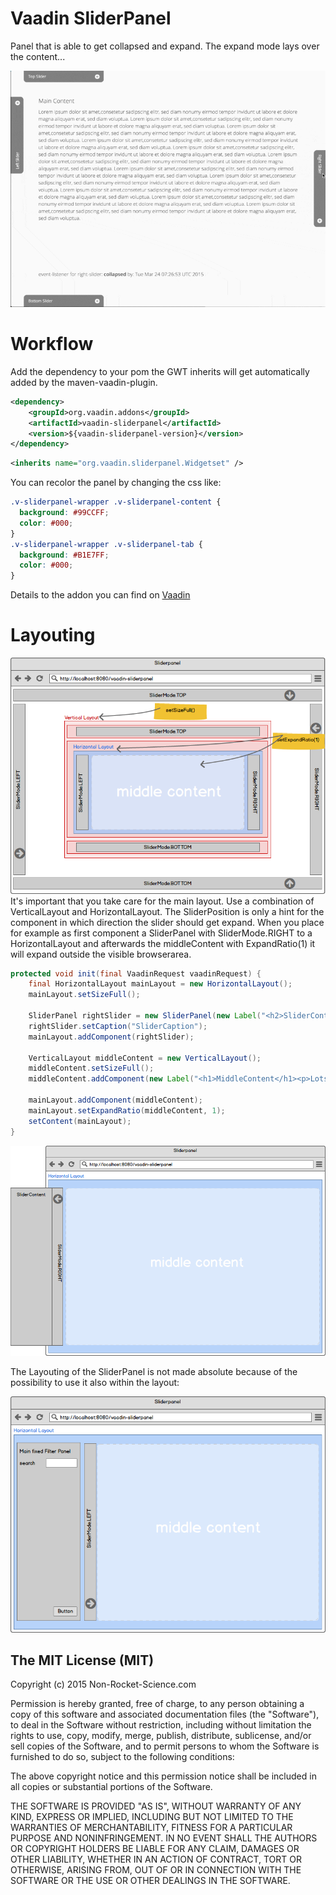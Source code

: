 Vaadin SliderPanel
==============

Panel that is able to get collapsed and expand. The expand mode lays over the content...

![showcase](showcase.gif)


Workflow
========

Add the dependency to your pom the GWT inherits will get automatically added by the maven-vaadin-plugin.

```xml
<dependency>
    <groupId>org.vaadin.addons</groupId>
    <artifactId>vaadin-sliderpanel</artifactId>
    <version>${vaadin-sliderpanel-version}</version>
</dependency>
```

```xml
<inherits name="org.vaadin.sliderpanel.Widgetset" />
```

You can recolor the panel by changing the css like:

```css
.v-sliderpanel-wrapper .v-sliderpanel-content {
  background: #99CCFF;
  color: #000;
}
.v-sliderpanel-wrapper .v-sliderpanel-tab {
  background: #B1E7FF;
  color: #000;
}
```

Details to the addon you can find on [Vaadin](https://vaadin.com/directory#addon/sliderpanel)

Layouting
========
![layout-mockup](sliderpanel-layouting.png)
It's important that you take care for the main layout. Use a combination of VerticalLayout and HorizontalLayout. The SliderPosition is only a hint for the component in which direction the slider should get expand. When you place for example as first component a SliderPanel with SliderMode.RIGHT to a HorizontalLayout and afterwards the middleContent with ExpandRatio(1) it will expand outside the visible browserarea.

```java
protected void init(final VaadinRequest vaadinRequest) {
	final HorizontalLayout mainLayout = new HorizontalLayout();
	mainLayout.setSizeFull();
	
	SliderPanel rightSlider = new SliderPanel(new Label("<h2>SliderContent</h2>", ContentMode.HTML), SliderMode.RIGHT);
	rightSlider.setCaption("SliderCaption");
	mainLayout.addComponent(rightSlider);
	
	VerticalLayout middleContent = new VerticalLayout();
	middleContent.setSizeFull();
	middleContent.addComponent(new Label("<h1>MiddleContent</h1><p>Lots of Content ...</p>", ContentMode.HTML));
	
	mainLayout.addComponent(middleContent);
	mainLayout.setExpandRatio(middleContent, 1);
	setContent(mainLayout);
}
```
![wrong-sample](sliderpanel-wrong-sample.png)

The Layouting of the SliderPanel is not made absolute because of the possibility to use it also within the layout:

![layout-variant](sliderpanel-layouting-variant.png)


The MIT License (MIT)
-------------------------

Copyright (c) 2015 Non-Rocket-Science.com

Permission is hereby granted, free of charge, to any person obtaining a copy
of this software and associated documentation files (the "Software"), to deal
in the Software without restriction, including without limitation the rights
to use, copy, modify, merge, publish, distribute, sublicense, and/or sell
copies of the Software, and to permit persons to whom the Software is
furnished to do so, subject to the following conditions:

The above copyright notice and this permission notice shall be included in all
copies or substantial portions of the Software.

THE SOFTWARE IS PROVIDED "AS IS", WITHOUT WARRANTY OF ANY KIND, EXPRESS OR
IMPLIED, INCLUDING BUT NOT LIMITED TO THE WARRANTIES OF MERCHANTABILITY,
FITNESS FOR A PARTICULAR PURPOSE AND NONINFRINGEMENT. IN NO EVENT SHALL THE
AUTHORS OR COPYRIGHT HOLDERS BE LIABLE FOR ANY CLAIM, DAMAGES OR OTHER
LIABILITY, WHETHER IN AN ACTION OF CONTRACT, TORT OR OTHERWISE, ARISING FROM,
OUT OF OR IN CONNECTION WITH THE SOFTWARE OR THE USE OR OTHER DEALINGS IN THE
SOFTWARE.

